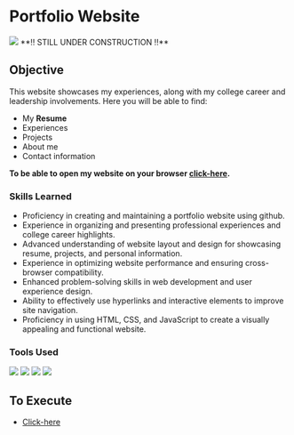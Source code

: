 # Portfolio Website
<img src="https://img.shields.io/badge/-Solo Project-f2336f?&style=for-the-badge&logoColor=white" />
**‼ STILL UNDER CONSTRUCTION ‼**

## Objective
This website showcases my experiences, along with my college career and leadership involvements. Here you will be able to find:
  - My **Resume**
  - Experiences
  - Projects
  - About me
  - Contact information

**To be able to open my website on your browser <a href="https://www.edombelayneh.com">click-here</a>.**

### Skills Learned
- Proficiency in creating and maintaining a portfolio website using github.
- Experience in organizing and presenting professional experiences and college career highlights.
- Advanced understanding of website layout and design for showcasing resume, projects, and personal information.
- Experience in optimizing website performance and ensuring cross-browser compatibility.
- Enhanced problem-solving skills in web development and user experience design.
- Ability to effectively use hyperlinks and interactive elements to improve site navigation.
- Proficiency in using HTML, CSS, and JavaScript to create a visually appealing and functional website.

### Tools Used
<div>
  <img src="https://img.shields.io/badge/-Html-orange?&style=for-the-badge&logo=html5&logoColor=white" />
  <img src="https://img.shields.io/badge/-CSS-blue?&style=for-the-badge&logo=css3&logoColor=white" />
  <img src="https://img.shields.io/badge/-JavaScript-e8d82a?&style=for-the-badge&logo=javascript&logoColor=white" />
  <img src="https://img.shields.io/badge/-VSCode-364559?&style=for-the-badge&logoColor=white" />
</div>

## To Execute
- <a href="https://edombelayneh.github.io/index.html">Click-here</a>

